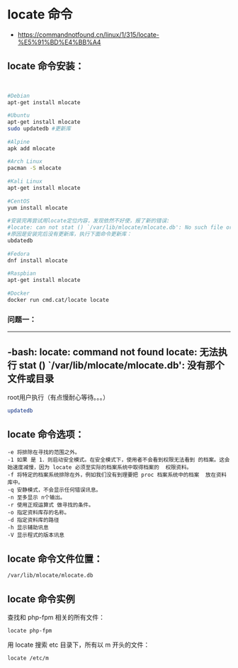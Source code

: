 # locate 命令
- https://commandnotfound.cn/linux/1/315/locate-%E5%91%BD%E4%BB%A4

## locate 命令安装：

```bash

 
#Debian
apt-get install mlocate
 
#Ubuntu
apt-get install mlocate
sudo updatedb #更新库
 
#Alpine
apk add mlocate
 
#Arch Linux
pacman -S mlocate
 
#Kali Linux
apt-get install mlocate
 
#CentOS
yum install mlocate
 
#安装完再尝试用locate定位内容，发现依然不好使，报了新的错误: 
#locate: can not stat () `/var/lib/mlocate/mlocate.db': No such file or directory
#原因是安装完后没有更新库，执行下面命令更新库：
ubdatedb 
 
#Fedora
dnf install mlocate
 
#Raspbian
apt-get install mlocate
 
#Docker
docker run cmd.cat/locate locate
```

### 问题一：
---
-bash: locate: command not found
locate: 无法执行 stat () `/var/lib/mlocate/mlocate.db': 没有那个文件或目录
--- 

root用户执行（有点慢耐心等待。。。）
```bash
updatedb
```
## locate 命令选项：

```
-e 将排除在寻找的范围之外。
-1 如果 是 1．则启动安全模式。在安全模式下，使用者不会看到权限无法看到 的档案。这会始速度减慢，因为 locate 必须至实际的档案系统中取得档案的  权限资料。
-f 将特定的档案系统排除在外，例如我们没有到理要把 proc 档案系统中的档案  放在资料库中。
-q 安静模式，不会显示任何错误讯息。
-n 至多显示 n个输出。
-r 使用正规运算式 做寻找的条件。
-o 指定资料库存的名称。
-d 指定资料库的路径
-h 显示辅助讯息
-V 显示程式的版本讯息
```

## locate 命令文件位置：
```
/var/lib/mlocate/mlocate.db
```

## locate 命令实例
查找和 php-fpm 相关的所有文件：
```
locate php-fpm

```

用 locate 搜索 etc 目录下，所有以 m 开头的文件：
```
locate /etc/m
```
